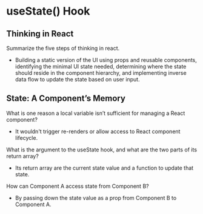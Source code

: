 # useState() Hook

## Thinking in React

Summarize the five steps of thinking in react.

- Building a static version of the UI using props and reusable components, identifying the minimal UI state needed, determining where the state should reside in the component hierarchy, and implementing inverse data flow to update the state based on user input.

## State: A Component’s Memory

What is one reason a local variable isn’t sufficient for managing a React component?

- It wouldn't trigger re-renders or allow access to React component lifecycle.

What is the argument to the useState hook, and what are the two parts of its return array?

- Its return array are the current state value and a function to update that state.

How can Component A access state from Component B?

- By passing down the state value as a prop from Component B to Component A.